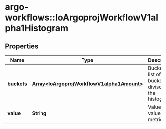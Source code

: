 # argo-workflows::IoArgoprojWorkflowV1alpha1Histogram

## Properties
Name | Type | Description | Notes
------------ | ------------- | ------------- | -------------
**buckets** | [**Array&lt;IoArgoprojWorkflowV1alpha1Amount&gt;**](IoArgoprojWorkflowV1alpha1Amount.md) | Buckets is a list of bucket divisors for the histogram | 
**value** | **String** | Value is the value of the metric | 


